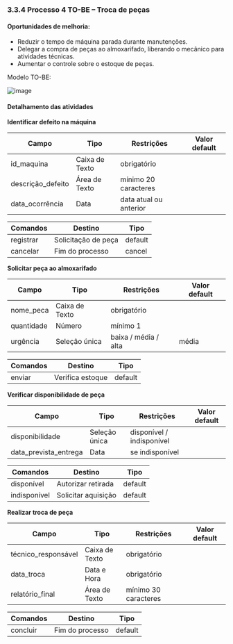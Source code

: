 ### 3.3.4 Processo 4 TO-BE – Troca de peças

#### Oportunidades de melhoria:

- Reduzir o tempo de máquina parada durante manutenções.
- Delegar a compra de peças ao almoxarifado, liberando o mecânico para atividades técnicas.
- Aumentar o controle sobre o estoque de peças.

Modelo TO-BE:

![image](https://github.com/user-attachments/assets/d326c508-44dc-45cf-a4af-fa99b57edebf)

#### Detalhamento das atividades

**Identificar defeito na máquina**

| **Campo**          | **Tipo**         | **Restrições**         | **Valor default** |
| ---                | ---              | ---                    | ---               |
| id_maquina         | Caixa de Texto   | obrigatório            |                   |
| descrição_defeito  | Área de Texto    | mínimo 20 caracteres   |                   |
| data_ocorrência    | Data             | data atual ou anterior |                   |

| **Comandos**         |  **Destino**                   | **Tipo** |
| ---                  | ---                            | ---      |
| registrar            | Solicitação de peça            | default  |
| cancelar             | Fim do processo                | cancel   |

**Solicitar peça ao almoxarifado**

| **Campo**   | **Tipo**       | **Restrições**        | **Valor default** |
| ---         | ---            | ---                   | ---               |
| nome_peca   | Caixa de Texto | obrigatório           |                   |
| quantidade  | Número         | mínimo 1              |                   |
| urgência    | Seleção única  | baixa / média / alta  | média             |

| **Comandos** |  **Destino**                   | **Tipo**          |
| ---          | ---                            | ---               |
| enviar       | Verifica estoque               | default           |

**Verificar disponibilidade de peça**

| **Campo**              | **Tipo**       | **Restrições**               | **Valor default** |
| ---                    | ---            | ---                          | ---               |
| disponibilidade        | Seleção única  | disponível / indisponível    |                   |
| data_prevista_entrega  | Data           | se indisponível              |                   |

| **Comandos**         |  **Destino**                   | **Tipo**          |
| ---                  | ---                            | ---               |
| disponível           | Autorizar retirada             | default           |
| indisponível         | Solicitar aquisição            | default           |

**Realizar troca de peça**

| **Campo**            | **Tipo**       | **Restrições**           | **Valor default** |
| ---                  | ---            | ---                      | ---               |
| técnico_responsável  | Caixa de Texto | obrigatório              |                   |
| data_troca           | Data e Hora    | obrigatório              |                   |
| relatório_final      | Área de Texto  | mínimo 30 caracteres     |                   |

| **Comandos**         |  **Destino**                   | **Tipo**          |
| ---                  | ---                            | ---               |
| concluir             | Fim do processo                | default           |
